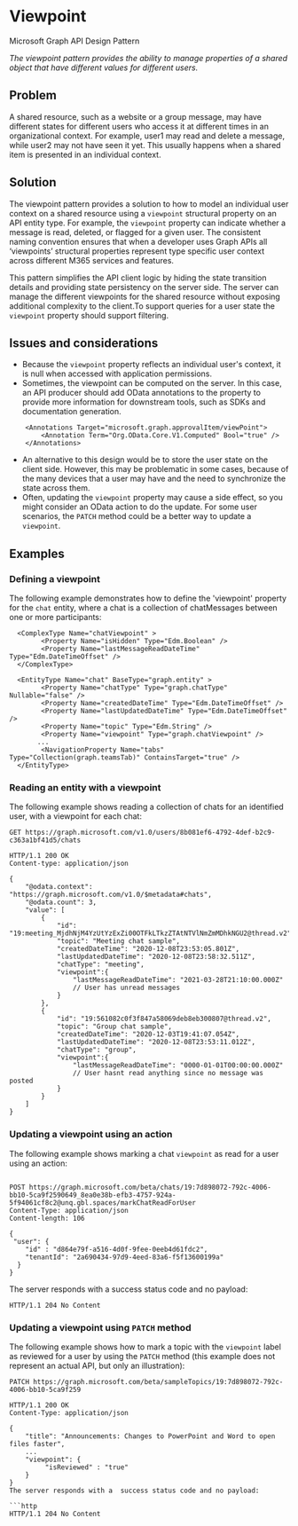 # Viewpoint

Microsoft Graph API Design Pattern


*The viewpoint pattern provides the ability to manage properties of a shared object that have different values for different users.*

## Problem
A shared resource, such as a website or a group message, may have different states for different users who access it at different times in an organizational context. For example, user1 may read and delete a message, while user2 may not have seen it yet. This usually happens when a shared item is presented in an individual context.
## Solution

The viewpoint pattern provides a solution to how to model an individual user context on a shared resource using a `viewpoint` structural property on an API entity type.
For example, the `viewpoint` property can indicate whether a message is read, deleted, or flagged for a given user. 
The consistent naming convention ensures that when a developer uses Graph APIs all ‘viewpoints’ structural properties represent type specific user context across different M365 services and features.

This pattern simplifies the API client logic by hiding the state transition details and providing state persistency on the server side. The server can manage the different viewpoints for the shared resource without exposing additional complexity to the client.To support queries for a user state the `viewpoint` property should support filtering.
## Issues and considerations

- Because the `viewpoint` property reflects an individual user's context, it is null when accessed with application permissions.
- Sometimes, the viewpoint can be computed on the server. In this case, an API producer should add OData annotations to the property to provide more information for downstream tools, such as SDKs and documentation generation.
```
    <Annotations Target="microsoft.graph.approvalItem/viewPoint">
        <Annotation Term="Org.OData.Core.V1.Computed" Bool="true" />
    </Annotations>
```
- An alternative to this design would be to store the user state on the client side. However, this may be problematic in some cases, because of the many devices that a user may have and the need to synchronize the state across them.
- Often, updating the `viewpoint` property may cause a side effect, so you might consider an OData action to do the update. For some user scenarios, the `PATCH` method could be a better way to update a `viewpoint`.

## Examples

### Defining a viewpoint

The following example demonstrates how to define the 'viewpoint' property for the `chat` entity, where a chat is a collection of chatMessages between one or more participants: 
```
  <ComplexType Name="chatViewpoint" >
        <Property Name="isHidden" Type="Edm.Boolean" />
        <Property Name="lastMessageReadDateTime" Type="Edm.DateTimeOffset" />
  </ComplexType>

  <EntityType Name="chat" BaseType="graph.entity" >
        <Property Name="chatType" Type="graph.chatType" Nullable="false" />
        <Property Name="createdDateTime" Type="Edm.DateTimeOffset" />
        <Property Name="lastUpdatedDateTime" Type="Edm.DateTimeOffset" />              
        <Property Name="topic" Type="Edm.String" />
        <Property Name="viewpoint" Type="graph.chatViewpoint" />
       ...
        <NavigationProperty Name="tabs" Type="Collection(graph.teamsTab)" ContainsTarget="true" />
  </EntityType>

```
### Reading an entity with a viewpoint

The following example shows reading a collection of chats for an identified user, with a viewpoint for each chat:

```http
GET https://graph.microsoft.com/v1.0/users/8b081ef6-4792-4def-b2c9-c363a1bf41d5/chats
```

```http
HTTP/1.1 200 OK
Content-type: application/json

{
    "@odata.context": "https://graph.microsoft.com/v1.0/$metadata#chats",
    "@odata.count": 3,
    "value": [
        {
            "id": "19:meeting_MjdhNjM4YzUtYzExZi00OTFkLTkzZTAtNTVlNmZmMDhkNGU2@thread.v2",
            "topic": "Meeting chat sample",
            "createdDateTime": "2020-12-08T23:53:05.801Z",
            "lastUpdatedDateTime": "2020-12-08T23:58:32.511Z",
            "chatType": "meeting",         
            "viewpoint":{
                "lastMessageReadDateTime": "2021-03-28T21:10:00.000Z" 
                // User has unread messages
            }
        },
        {
            "id": "19:561082c0f3f847a58069deb8eb300807@thread.v2",
            "topic": "Group chat sample",
            "createdDateTime": "2020-12-03T19:41:07.054Z",
            "lastUpdatedDateTime": "2020-12-08T23:53:11.012Z",
            "chatType": "group",            
            "viewpoint":{
                "lastMessageReadDateTime": "0000-01-01T00:00:00.000Z" 
                // User hasnt read anything since no message was posted
            }
        }
    ]
}
```
### Updating a viewpoint using an action

The following example shows marking a chat `viewpoint` as read for a user using an action:

```http

POST https://graph.microsoft.com/beta/chats/19:7d898072-792c-4006-bb10-5ca9f2590649_8ea0e38b-efb3-4757-924a-5f94061cf8c2@unq.gbl.spaces/markChatReadForUser
Content-Type: application/json
Content-length: 106

{
 "user": {
    "id" : "d864e79f-a516-4d0f-9fee-0eeb4d61fdc2",
    "tenantId": "2a690434-97d9-4eed-83a6-f5f13600199a"
  }
}
```

The server responds with a  success status code and no payload:

```http
HTTP/1.1 204 No Content
```
### Updating a viewpoint using `PATCH` method

The following example shows how to mark a topic with the `viewpoint` label as reviewed for a user by using the `PATCH` method (this example does not represent an actual API, but only an illustration):

```
PATCH https://graph.microsoft.com/beta/sampleTopics/19:7d898072-792c-4006-bb10-5ca9f259

HTTP/1.1 200 OK
Content-Type: application/json

{  
    "title": "Announcements: Changes to PowerPoint and Word to open files faster",
    ...
    "viewpoint": {
         "isReviewed" : "true"
    }
}
The server responds with a  success status code and no payload:

```http
HTTP/1.1 204 No Content
```